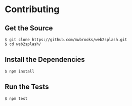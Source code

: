 # Contributing

## Get the Source

    $ git clone https://github.com/mwbrooks/web2splash.git
    $ cd web2splash/

## Install the Dependencies

    $ npm install

## Run the Tests

    $ npm test

